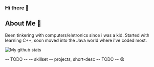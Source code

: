 ### Hi there 👋

## About Me 🤔
Been tinkering with computers/eletronics since i was a kid. 
Started with learning C++, soon moved into the Java world where i've coded most.

![My github stats](https://github-readme-stats.vercel.app/api?username=pritamprasd&theme=panda&show_icons=true)

-- TODO --
-- skillset 
-- projects, short-desc
-- TODO -- 😪
